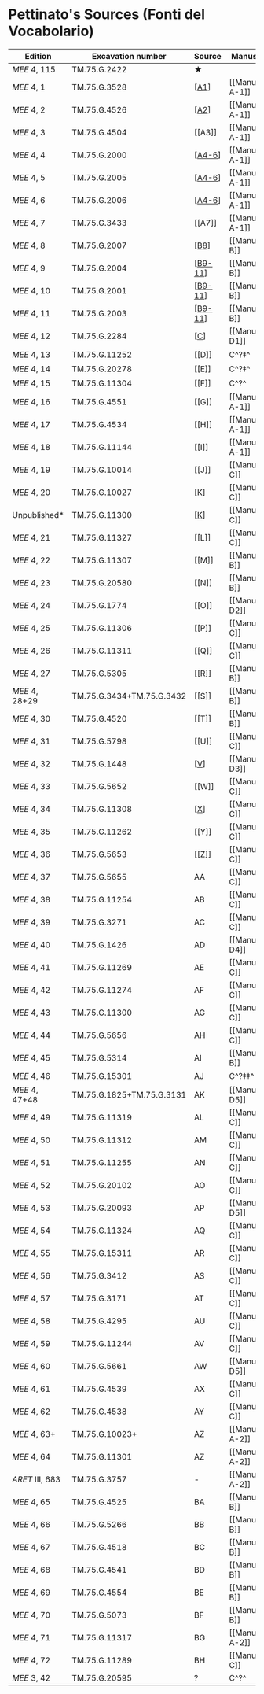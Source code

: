 # Pettinato's Sources (Fonti del Vocabolario)

|    Edition     |     Excavation number     | Source |     Manuscript     | Bonechi |
| -------------- | ------------------------- | ------ | ------------------ | ------- |
| *MEE* 4, 115   | TM.75.G.2422              | ★      |                     | EBK-A   |
| *MEE* 4, 1     | TM.75.G.3528              | [[A1]]   | [[Manuscript A-1]]  | EBL<sub>2</sub>  |
| *MEE* 4, 2     | TM.75.G.4526              | [[A2]]   | [[Manuscript A-1]]  | EBL<sub>2</sub>  |
| *MEE* 4, 3     | TM.75.G.4504              | [[A3]]   | [[Manuscript A-1]]  | EBL<sub>2</sub>  |
| *MEE* 4, 4     | TM.75.G.2000              | [[A4-6]]   | [[Manuscript A-1]]  | EBL<sub>2</sub>  |
| *MEE* 4, 5     | TM.75.G.2005              | [[A4-6]]   | [[Manuscript A-1]]  | EBL<sub>2</sub>  |
| *MEE* 4, 6     | TM.75.G.2006              | [[A4-6]]   | [[Manuscript A-1]]  | EBL<sub>2</sub>  |
| *MEE* 4, 7     | TM.75.G.3433              | [[A7]]   | [[Manuscript A-1]]  | EBL<sub>2</sub>  |
| *MEE* 4, 8     | TM.75.G.2007              | [[B8]]   | [[Manuscript B]]    | EBL<sub>4</sub>  |
| *MEE* 4, 9     | TM.75.G.2004              | [[B9-11]]   | [[Manuscript B]]    | EBL<sub>4</sub>  |
| *MEE* 4, 10    | TM.75.G.2001              | [[B9-11]]   | [[Manuscript B]]    | EBL<sub>4</sub>  |
| *MEE* 4, 11    | TM.75.G.2003              | [[B9-11]]   | [[Manuscript B]]    | EBL<sub>4</sub>  |
| *MEE* 4, 12    | TM.75.G.2284              | [[C]]      | [[Manuscript D1]]   | EBL<sub>1a</sub> |
| *MEE* 4, 13    | TM.75.G.11252             | [[D]]      | C^?‡^               | EBL<sub>3a</sub> |
| *MEE* 4, 14    | TM.75.G.20278             | [[E]]      | C^?‡^               | EBL<sub>3a</sub> |
| *MEE* 4, 15    | TM.75.G.11304             | [[F]]      | C^?^                | EBL<sub>3a</sub> |
| *MEE* 4, 16    | TM.75.G.4551              | [[G]]      | [[Manuscript A-1]]  | EBL<sub>2</sub>  |
| *MEE* 4, 17    | TM.75.G.4534              | [[H]]      | [[Manuscript A-1]]  | EBL<sub>2</sub>  |
| *MEE* 4, 18    | TM.75.G.11144             | [[I]]      | [[Manuscript A-1]]  | EBL<sub>2</sub>  |
| *MEE* 4, 19    | TM.75.G.10014             | [[J]]      | [[Manuscript C]]    | EBL<sub>3a</sub> |
| *MEE* 4, 20    | TM.75.G.10027             | [[K]]      | [[Manuscript C]]    | EBL<sub>3a</sub> |
| Unpublished*   | TM.75.G.11300             | [[K]]      | [[Manuscript C]]    | EBL<sub>3a</sub> |
| *MEE* 4, 21    | TM.75.G.11327             | [[L]]      | [[Manuscript C]]    | EBL<sub>3a</sub> |
| *MEE* 4, 22    | TM.75.G.11307             | [[M]]      | [[Manuscript B]]    | EBL<sub>4</sub>  |
| *MEE* 4, 23    | TM.75.G.20580             | [[N]]      | [[Manuscript B]]    | EBL<sub>4</sub>  |
| *MEE* 4, 24    | TM.75.G.1774              | [[O]]      | [[Manuscript D2]]   | EBL<sub>1b</sub> |
| *MEE* 4, 25    | TM.75.G.11306             | [[P]]      | [[Manuscript C]]    | EBL<sub>3a</sub> |
| *MEE* 4, 26    | TM.75.G.11311             | [[Q]]      | [[Manuscript C]]    | EBL<sub>3a</sub> |
| *MEE* 4, 27    | TM.75.G.5305              | [[R]]      | [[Manuscript B]]    | EBL<sub>4</sub>  |
| *MEE* 4, 28+29 | TM.75.G.3434+TM.75.G.3432 | [[S]]      | [[Manuscript B]]    | EBL<sub>4</sub>  |
| *MEE* 4, 30    | TM.75.G.4520              | [[T]]      | [[Manuscript B]]    | EBL<sub>4</sub>  |
| *MEE* 4, 31    | TM.75.G.5798              | [[U]]      | [[Manuscript C]]    | EBL<sub>3a</sub> |
| *MEE* 4, 32    | TM.75.G.1448              | [[V]]      | [[Manuscript D3]]   | EBL<sub>1c</sub> |
| *MEE* 4, 33    | TM.75.G.5652              | [[W]]      | [[Manuscript C]]    | EBL<sub>3a</sub> |
| *MEE* 4, 34    | TM.75.G.11308             | [[X]]      | [[Manuscript C]]    | EBL<sub>3a</sub> |
| *MEE* 4, 35    | TM.75.G.11262             | [[Y]]      | [[Manuscript C]]    | EBL<sub>3a</sub> |
| *MEE* 4, 36    | TM.75.G.5653              | [[Z]]      | [[Manuscript C]]    | EBL<sub>3a</sub> |
| *MEE* 4, 37    | TM.75.G.5655              | AA     | [[Manuscript C]]    | EBL<sub>3a</sub> |
| *MEE* 4, 38    | TM.75.G.11254             | AB     | [[Manuscript C]]    | EBL<sub>3a</sub> |
| *MEE* 4, 39    | TM.75.G.3271              | AC     | [[Manuscript C]]    | EBL<sub>3a</sub> |
| *MEE* 4, 40    | TM.75.G.1426              | AD     | [[Manuscript D4]]   | EBL<sub>1d</sub> |
| *MEE* 4, 41    | TM.75.G.11269             | AE     | [[Manuscript C]]    | EBL<sub>3a</sub> |
| *MEE* 4, 42    | TM.75.G.11274             | AF     | [[Manuscript C]]    | EBL<sub>3a</sub> |
| *MEE* 4, 43    | TM.75.G.11300             | AG     | [[Manuscript C]]    | EBL<sub>3a</sub> |
| *MEE* 4, 44    | TM.75.G.5656              | AH     | [[Manuscript C]]    | EBL<sub>3a</sub> |
| *MEE* 4, 45    | TM.75.G.5314              | AI     | [[Manuscript B]]    | EBL<sub>4</sub>  |
| *MEE* 4, 46    | TM.75.G.15301             | AJ     | C^?‡‡^              | EBL<sub>4</sub>  |
| *MEE* 4, 47+48 | TM.75.G.1825+TM.75.G.3131 | AK     | [[Manuscript D5]]   | EBL<sub>1d</sub> |
| *MEE* 4, 49    | TM.75.G.11319             | AL     | [[Manuscript C]]    | EBL<sub>3a</sub> |
| *MEE* 4, 50    | TM.75.G.11312             | AM     | [[Manuscript C]]    | EBL<sub>3a</sub> |
| *MEE* 4, 51    | TM.75.G.11255             | AN     | [[Manuscript C]]    | EBL<sub>3a</sub> |
| *MEE* 4, 52    | TM.75.G.20102             | AO     | [[Manuscript C]]    | EBL<sub>3a</sub> |
| *MEE* 4, 53    | TM.75.G.20093             | AP     | [[Manuscript D5]]   | EBL<sub>1d</sub> |
| *MEE* 4, 54    | TM.75.G.11324             | AQ     | [[Manuscript C]]    | EBL<sub>3a</sub> |
| *MEE* 4, 55    | TM.75.G.15311             | AR     | [[Manuscript C]]    | EBL<sub>3a</sub> |
| *MEE* 4, 56    | TM.75.G.3412              | AS     | [[Manuscript C]]    | EBL<sub>3a</sub> |
| *MEE* 4, 57    | TM.75.G.3171              | AT     | [[Manuscript C]]    | EBL<sub>3a</sub> |
| *MEE* 4, 58    | TM.75.G.4295              | AU     | [[Manuscript C]]    | EBL<sub>3a</sub> |
| *MEE* 4, 59    | TM.75.G.11244             | AV     | [[Manuscript C]]    | EBL<sub>3a</sub> |
| *MEE* 4, 60    | TM.75.G.5661              | AW     | [[Manuscript D5]]   | EBL<sub>1d</sub> |
| *MEE* 4, 61    | TM.75.G.4539              | AX     | [[Manuscript C]]    | EBL<sub>3a</sub> |
| *MEE* 4, 62    | TM.75.G.4538              | AY     | [[Manuscript C]]    | EBL<sub>3a</sub> |
| *MEE* 4, 63+   | TM.75.G.10023+            | AZ     | [[Manuscript A-2]]  | EBL<sub>3b</sub> |
| *MEE* 4, 64    | TM.75.G.11301             | AZ     | [[Manuscript A-2]]  | EBL<sub>3b</sub> |
| *ARET* III, 683 | TM.75.G.3757              | -      | [[Manuscript A-2]]  | EBL<sub>3b</sub> |
| *MEE* 4, 65    | TM.75.G.4525              | BA     | [[Manuscript B]]    | EBL<sub>4</sub>  |
| *MEE* 4, 66    | TM.75.G.5266              | BB     | [[Manuscript B]]    | EBL<sub>4</sub>  |
| *MEE* 4, 67    | TM.75.G.4518              | BC     | [[Manuscript B]]    | EBL<sub>4</sub>  |
| *MEE* 4, 68    | TM.75.G.4541              | BD     | [[Manuscript B]]    | EBL<sub>4</sub>  |
| *MEE* 4, 69    | TM.75.G.4554              | BE     | [[Manuscript B]]    | EBL<sub>4</sub>  |
| *MEE* 4, 70    | TM.75.G.5073              | BF     | [[Manuscript B]]    | EBL<sub>4</sub>  |
| *MEE* 4, 71    | TM.75.G.11317             | BG     | [[Manuscript A-2]]  | EBL<sub>3a</sub> |
| *MEE* 4, 72    | TM.75.G.11289             | BH     | [[Manuscript C]]    | EBL<sub>3a</sub> |
| *MEE* 3, 42      | TM.75.G.20595             | ?      | C^?^                |         |


[//begin]: # "Autogenerated link references for markdown compatibility"
[A1]: A1 "MEE 4, 1 = TM.75.G.3528"
[A2]: A2 "MEE 4, 2 = TM.75.G.4526"
[A4-6]: A4-6 "MEE 4, 4 + MEE 4, 5 + MEE 4, 6 = TM.75.G.2000+TM.75.G.2005+TM.75.G.2006"
[B8]: B8 "MEE 4, 8 = TM.75.G.2007"
[B9-11]: B9-11 "MEE 4, 9 + MEE 4, 10 + MEE 4, 11 = TM.75.G.2004+TM.75.G.2001+TM.75.G.2003"
[C]: C "MEE 4, 12 = TM.75.G.2284"
[K]: K "MEE 4, 20 = TM.75.G.10027"
[V]: V "MEE 4 32 = TM.75.G.1448"
[X]: X "MEE 4, 34 = TM.75.G.11308"
[//end]: # "Autogenerated link references"